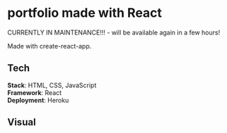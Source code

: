 # portfolio made with React

CURRENTLY IN MAINTENANCE!!! - will be available again in a few hours!

Made with create-react-app.

## Tech

**Stack**: HTML, CSS, JavaScript<br />
**Framework**: React <br />
**Deployment**: Heroku

## Visual
